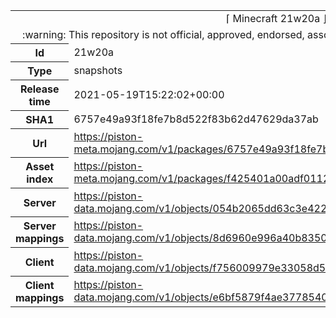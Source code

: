 <html><table>
<tr><td colspan="2" align="center"><img width="0" height="0"><br/>⌈ Minecraft 21w20a ⌋<br/><img width="0" height="0"></td></tr>
<tr><td colspan="2" align="center"><img width="0" height="0"><br/>
:warning: This repository is not official, approved, endorsed, associated or connected with Mojang :warning:
<br/><img width="0" height="0"></td></tr>
<tr><th>Id</th><td>21w20a</td></tr>
<tr><th>Type</th><td>snapshots</td></tr>
<tr><th>Release time</th><td>2021-05-19T15:22:02+00:00</td></tr>
<tr><th>SHA1</th><td>6757e49a93f18fe7b8d522f83b62d47629da37ab</td></tr>
<tr><th>Url</th><td><a href="https://piston-meta.mojang.com/v1/packages/6757e49a93f18fe7b8d522f83b62d47629da37ab/21w20a.json">https://piston-meta.mojang.com/v1/packages/6757e49a93f18fe7b8d522f83b62d47629da37ab/21w20a.json</a></td></tr>
<tr><th>Asset index</th><td><a href="https://piston-meta.mojang.com/v1/packages/f425401a00adf0112fde624ee80c66333530f8a1/1.17.json">https://piston-meta.mojang.com/v1/packages/f425401a00adf0112fde624ee80c66333530f8a1/1.17.json</a></td></tr>
<tr><th>Server</th><td><a href="https://piston-data.mojang.com/v1/objects/054b2065dd63c3e4227879046beae7acaeb7e8d3/server.jar">https://piston-data.mojang.com/v1/objects/054b2065dd63c3e4227879046beae7acaeb7e8d3/server.jar</a></td></tr>
<tr><th>Server mappings</th><td><a href="https://piston-data.mojang.com/v1/objects/8d6960e996a40b8350f5973d8a237469a9a6a7bc/server.txt">https://piston-data.mojang.com/v1/objects/8d6960e996a40b8350f5973d8a237469a9a6a7bc/server.txt</a></td></tr>
<tr><th>Client</th><td><a href="https://piston-data.mojang.com/v1/objects/f756009979e33058d57695a3599b4a2544d856ca/client.jar">https://piston-data.mojang.com/v1/objects/f756009979e33058d57695a3599b4a2544d856ca/client.jar</a></td></tr>
<tr><th>Client mappings</th><td><a href="https://piston-data.mojang.com/v1/objects/e6bf5879f4ae3778540cf304483e035ef72416a3/client.txt">https://piston-data.mojang.com/v1/objects/e6bf5879f4ae3778540cf304483e035ef72416a3/client.txt</a></td></tr>
</table></html>